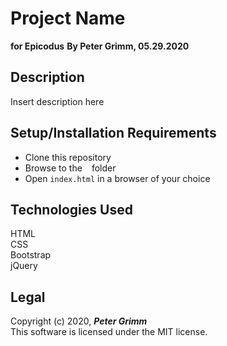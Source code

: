 # Project Name
**for Epicodus**
**By Peter Grimm, 05.29.2020**

## Description

Insert description here

## Setup/Installation Requirements

* Clone this repository 
* Browse to the ` ` folder
* Open `index.html` in a browser of your choice

## Technologies Used

HTML  
CSS  
Bootstrap  
jQuery

## Legal

Copyright (c) 2020, **_Peter Grimm_**  
This software is licensed under the MIT license.